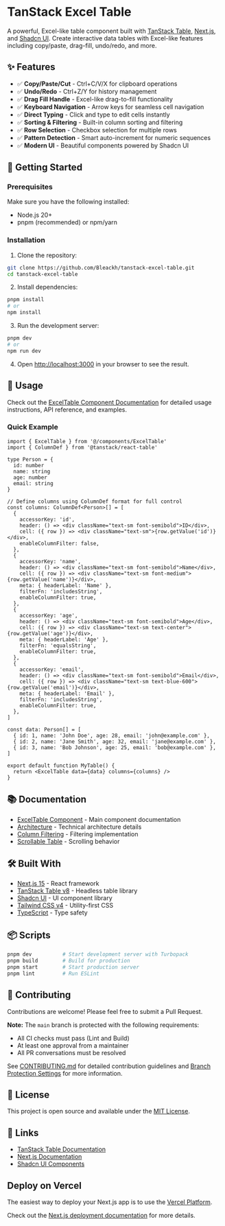 # TanStack Excel Table

A powerful, Excel-like table component built with [TanStack Table](https://tanstack.com/table), [Next.js](https://nextjs.org), and [Shadcn UI](https://ui.shadcn.com). Create interactive data tables with Excel-like features including copy/paste, drag-fill, undo/redo, and more.

## ✨ Features

- ✅ **Copy/Paste/Cut** - Ctrl+C/V/X for clipboard operations
- ✅ **Undo/Redo** - Ctrl+Z/Y for history management
- ✅ **Drag Fill Handle** - Excel-like drag-to-fill functionality
- ✅ **Keyboard Navigation** - Arrow keys for seamless cell navigation
- ✅ **Direct Typing** - Click and type to edit cells instantly
- ✅ **Sorting & Filtering** - Built-in column sorting and filtering
- ✅ **Row Selection** - Checkbox selection for multiple rows
- ✅ **Pattern Detection** - Smart auto-increment for numeric sequences
- ✅ **Modern UI** - Beautiful components powered by Shadcn UI

## 🚀 Getting Started

### Prerequisites

Make sure you have the following installed:
- Node.js 20+ 
- pnpm (recommended) or npm/yarn

### Installation

1. Clone the repository:
```bash
git clone https://github.com/Bleackh/tanstack-excel-table.git
cd tanstack-excel-table
```

2. Install dependencies:
```bash
pnpm install
# or
npm install
```

3. Run the development server:
```bash
pnpm dev
# or
npm run dev
```

4. Open [http://localhost:3000](http://localhost:3000) in your browser to see the result.

## 📖 Usage

Check out the [ExcelTable Component Documentation](./src/components/ExcelTable/README.md) for detailed usage instructions, API reference, and examples.

### Quick Example

```tsx
import { ExcelTable } from '@/components/ExcelTable'
import { ColumnDef } from '@tanstack/react-table'

type Person = {
  id: number
  name: string
  age: number
  email: string
}

// Define columns using ColumnDef format for full control
const columns: ColumnDef<Person>[] = [
  {
    accessorKey: 'id',
    header: () => <div className="text-sm font-semibold">ID</div>,
    cell: ({ row }) => <div className="text-sm">{row.getValue('id')}</div>,
    enableColumnFilter: false,
  },
  {
    accessorKey: 'name',
    header: () => <div className="text-sm font-semibold">Name</div>,
    cell: ({ row }) => <div className="text-sm font-medium">{row.getValue('name')}</div>,
    meta: { headerLabel: 'Name' },
    filterFn: 'includesString',
    enableColumnFilter: true,
  },
  {
    accessorKey: 'age',
    header: () => <div className="text-sm font-semibold">Age</div>,
    cell: ({ row }) => <div className="text-sm text-center">{row.getValue('age')}</div>,
    meta: { headerLabel: 'Age' },
    filterFn: 'equalsString',
    enableColumnFilter: true,
  },
  {
    accessorKey: 'email',
    header: () => <div className="text-sm font-semibold">Email</div>,
    cell: ({ row }) => <div className="text-sm text-blue-600">{row.getValue('email')}</div>,
    meta: { headerLabel: 'Email' },
    filterFn: 'includesString',
    enableColumnFilter: true,
  },
]

const data: Person[] = [
  { id: 1, name: 'John Doe', age: 28, email: 'john@example.com' },
  { id: 2, name: 'Jane Smith', age: 32, email: 'jane@example.com' },
  { id: 3, name: 'Bob Johnson', age: 25, email: 'bob@example.com' },
]

export default function MyTable() {
  return <ExcelTable data={data} columns={columns} />
}
```

## 📚 Documentation

- [ExcelTable Component](./src/components/ExcelTable/README.md) - Main component documentation
- [Architecture](./src/components/ExcelTable/ARCHITECTURE.md) - Technical architecture details
- [Column Filtering](./src/components/ExcelTable/COLUMN_FILTER.md) - Filtering implementation
- [Scrollable Table](./src/components/ExcelTable/SCROLLABLE.md) - Scrolling behavior

## 🛠️ Built With

- [Next.js 15](https://nextjs.org/) - React framework
- [TanStack Table v8](https://tanstack.com/table) - Headless table library
- [Shadcn UI](https://ui.shadcn.com/) - UI component library
- [Tailwind CSS v4](https://tailwindcss.com/) - Utility-first CSS
- [TypeScript](https://www.typescriptlang.org/) - Type safety

## 📦 Scripts

```bash
pnpm dev          # Start development server with Turbopack
pnpm build        # Build for production
pnpm start        # Start production server
pnpm lint         # Run ESLint
```

## 🤝 Contributing

Contributions are welcome! Please feel free to submit a Pull Request.

**Note:** The `main` branch is protected with the following requirements:
- All CI checks must pass (Lint and Build)
- At least one approval from a maintainer
- All PR conversations must be resolved

See [CONTRIBUTING.md](./CONTRIBUTING.md) for detailed contribution guidelines and [Branch Protection Settings](./.github/BRANCH_PROTECTION.md) for more information.

## 📄 License

This project is open source and available under the [MIT License](LICENSE).

## 🔗 Links

- [TanStack Table Documentation](https://tanstack.com/table/latest)
- [Next.js Documentation](https://nextjs.org/docs)
- [Shadcn UI Components](https://ui.shadcn.com/)

## Deploy on Vercel

The easiest way to deploy your Next.js app is to use the [Vercel Platform](https://vercel.com/new?utm_medium=default-template&filter=next.js&utm_source=create-next-app&utm_campaign=create-next-app-readme).

Check out the [Next.js deployment documentation](https://nextjs.org/docs/app/building-your-application/deploying) for more details.
